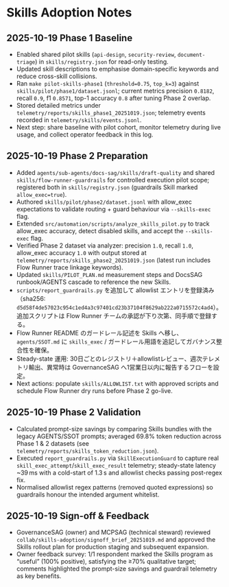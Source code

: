 # Skills Adoption Notes

## 2025-10-19 Phase 1 Baseline
- Enabled shared pilot skills (`api-design`, `security-review`, `document-triage`) in `skills/registry.json` for read-only testing.
- Updated skill descriptions to emphasise domain-specific keywords and reduce cross-skill collisions.
- Ran `make pilot-skills-phase1` (`threshold=0.75`, `top_k=3`) against `skills/pilot/phase1/dataset.jsonl`; current metrics precision `0.8182`, recall `0.9`, f1 `0.8571`, top-1 accuracy `0.8` after tuning Phase 2 overlap.
- Stored detailed metrics under `telemetry/reports/skills_phase1_20251019.json`; telemetry events recorded in `telemetry/skills/events.jsonl`.
- Next step: share baseline with pilot cohort, monitor telemetry during live usage, and collect operator feedback in this log.

## 2025-10-19 Phase 2 Preparation
- Added `agents/sub-agents/docs-sag/skills/draft-quality` and shared `skills/flow-runner-guardrails` for controlled execution pilot scope; registered both in `skills/registry.json` (guardrails Skill marked `allow_exec=true`).
- Authored `skills/pilot/phase2/dataset.jsonl` with allow_exec expectations to validate routing + guard behaviour via `--skills-exec` flag.
- Extended `src/automation/scripts/analyze_skills_pilot.py` to track allow_exec accuracy, detect disabled skills, and accept the `--skills-exec` flag.
- Verified Phase 2 dataset via analyzer: precision `1.0`, recall `1.0`, allow_exec accuracy `1.0` with output stored at `telemetry/reports/skills_phase2_20251019.json` (latest run includes Flow Runner trace linkage keywords).
- Updated `skills/PILOT_PLAN.md` measurement steps and DocsSAG runbook/AGENTS cascade to reference the new Skills.
- `scripts/report_guardrails.py` を追加して allowlist エントリを登録済み（sha256: `d5d58f4de57023c954c1ed4a3c97401cd23b37104f8629ab222a0715572c4ad4`）。追加スクリプトは Flow Runner チームの承認が下り次第、同手順で登録する。
- Flow Runner README のガードレール記述を Skills へ移し、`agents/SSOT.md` に `skills_exec` / ガードレール用語を追記してガバナンス整合性を確保。
- Steady-state 運用: 30日ごとのレジストリ＋allowlistレビュー、週次テレメトリ輸出、異常時は GovernanceSAG へ1営業日以内に報告するフローを設定。
- Next actions: populate `skills/ALLOWLIST.txt` with approved scripts and schedule Flow Runner dry runs before Phase 2 go-live.

## 2025-10-19 Phase 2 Validation
- Calculated prompt-size savings by comparing Skills bundles with the legacy AGENTS/SSOT prompts; averaged 69.8% token reduction across Phase 1 & 2 datasets (see `telemetry/reports/skills_token_reduction.json`).
- Executed `report_guardrails.py` via `SkillExecutionGuard` to capture real `skill_exec_attempt`/`skill_exec_result` telemetry; steady-state latency ~39 ms with a cold-start of 1.3 s and allowlist checks passing post-regex fix.
- Normalised allowlist regex patterns (removed quoted expressions) so guardrails honour the intended argument whitelist.

## 2025-10-19 Sign-off & Feedback
- GovernanceSAG (owner) and MCPSAG (technical steward) reviewed `collab/skills-adoption/signoff_brief_20251019.md` and approved the Skills rollout plan for production staging and subsequent expansion.
- Owner feedback survey: 1/1 respondent marked the Skills program as “useful” (100% positive), satisfying the ≥70% qualitative target; comments highlighted the prompt-size savings and guardrail telemetry as key benefits.
